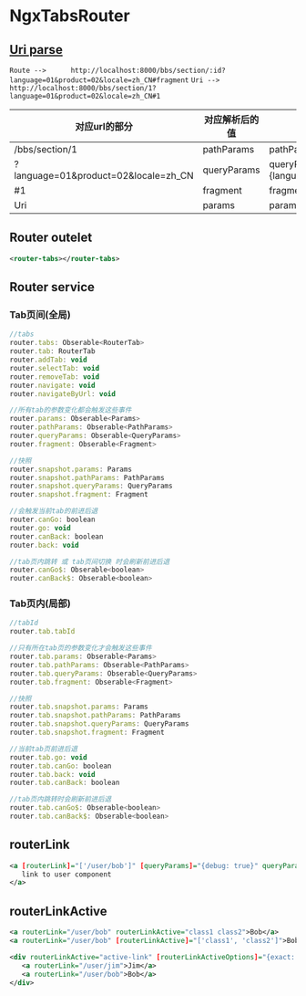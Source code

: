 # NgxTabsRouter


## [Uri parse](https://github.com/pillarjs/path-to-regexp)
`Route -->      http://localhost:8000/bbs/section/:id?language=01&product=02&locale=zh_CN#fragment`
`Uri -->     	http://localhost:8000/bbs/section/1?language=01&product=02&locale=zh_CN#1`

|	对应url的部分				      |	    对应解析后的值   |		解析后的值     |
|-------------------------|-------------------|--------------------|
|	/bbs/section/1	 	  |   pathParams      |	 pathParams={id:1}   |
|	?language=01&product=02&locale=zh_CN		      |     queryParams  	  |   queryParams={language:'01',product:'02',locale:'zh_CN'} |
|	#1 		      | fragment 		|			fragment=1 |
|	Uri 		      | params 		|			params={...queryParams, ...pathParams} |


## Router outelet

```xml
<router-tabs></router-tabs>
```


## Router service

### Tab页间(全局)

```js
//tabs
router.tabs: Obserable<RouterTab>
router.tab: RouterTab
router.addTab: void
router.selectTab: void
router.removeTab: void
router.navigate: void
router.navigateByUrl: void

//所有tab的参数变化都会触发这些事件
router.params: Obserable<Params>
router.pathParams: Obserable<PathParams>
router.queryParams: Obserable<QueryParams>
router.fragment: Obserable<Fragment>

//快照
router.snapshot.params: Params
router.snapshot.pathParams: PathParams
router.snapshot.queryParams: QueryParams
router.snapshot.fragment: Fragment

//会触发当前tab的前进后退
router.canGo: boolean
router.go: void
router.canBack: boolean
router.back: void

//tab页内跳转 或 tab页间切换 时会刷新前进后退
router.canGo$: Obserable<boolean>
router.canBack$: Obserable<boolean>
```

###  Tab页内(局部)
```js
//tabId
router.tab.tabId

//只有所在tab页的参数变化才会触发这些事件
router.tab.params: Obserable<Params>
router.tab.pathParams: Obserable<PathParams>
router.tab.queryParams: Obserable<QueryParams>
router.tab.fragment: Obserable<Fragment>

//快照
router.tab.snapshot.params: Params
router.tab.snapshot.pathParams: PathParams
router.tab.snapshot.queryParams: QueryParams
router.tab.snapshot.fragment: Fragment

//当前tab页前进后退
router.tab.go: void
router.tab.canGo: boolean
router.tab.back: void
router.tab.canBack: boolean

//tab页内跳转时会刷新前进后退
router.tab.canGo$: Obserable<boolean>
router.tab.canBack$: Obserable<boolean>
```


## routerLink

```xml
<a [routerLink]="['/user/bob']" [queryParams]="{debug: true}" queryParamsHandling="merge">
   link to user component
</a>
```

## routerLinkActive

```xml
<a routerLink="/user/bob" routerLinkActive="class1 class2">Bob</a>
<a routerLink="/user/bob" [routerLinkActive]="['class1', 'class2']">Bob</a>

<div routerLinkActive="active-link" [routerLinkActiveOptions]="{exact: true}">
   <a routerLink="/user/jim">Jim</a>
   <a routerLink="/user/bob">Bob</a>
</div>
```



